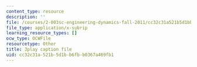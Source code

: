 ```yaml
---
content_type: resource
description: ''
file: /courses/2-003sc-engineering-dynamics-fall-2011/cc32c31a521b5d1bb6fbb0367a469fb1_63sIgMvBuEQ.vtt
file_type: application/x-subrip
learning_resource_types: []
ocw_type: OCWFile
resourcetype: Other
title: 3play caption file
uid: cc32c31a-521b-5d1b-b6fb-b0367a469fb1
---
```

